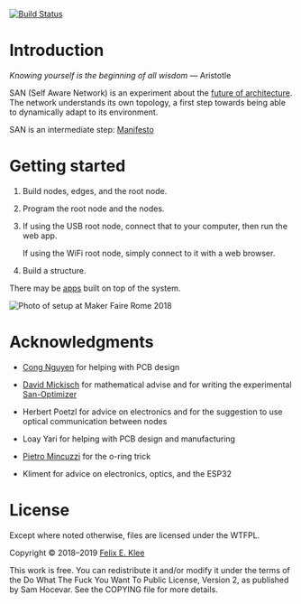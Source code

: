 [![Build Status](https://travis-ci.org/feklee/san.svg?branch=master)](https://travis-ci.org/feklee/san)

Introduction
============

*Knowing yourself is the beginning of all wisdom* ― Aristotle

SAN (Self Aware Network) is an experiment about the [future of
architecture][1]. The network understands its own topology, a first
step towards being able to dynamically adapt to its environment.

SAN is an intermediate step: [Manifesto][6]


Getting started
===============

 1. Build nodes, edges, and the root node.

 2. Program the root node and the nodes.

 3. If using the USB root node, connect that to your computer, then run the web
    app.
    
    If using the WiFi root node, simply connect to it with a web browser.
    
 4. Build a structure.

There may be [apps][5] built on top of the system.

![Photo of setup at Maker Faire Rome 2018](images/2018-10-14+02_Maker_Faire_Rome.jpg)


Acknowledgments
===============

  * [Cong Nguyen][2] for helping with PCB design

  * [David Mickisch][3] for mathematical advise and for writing the
    experimental [San-Optimizer][4]
    
  * Herbert Poetzl for advice on electronics and for the suggestion to
    use optical communication between nodes
  
  * Loay Yari for helping with PCB design and manufacturing
    
  * [Pietro Mincuzzi][7] for the o-ring trick
  
  * Kliment for advice on electronics, optics, and the ESP32


License
=======

Except where noted otherwise, files are licensed under the WTFPL.

Copyright © 2018–2019 [Felix E. Klee](felix.klee@inka.de)

This work is free. You can redistribute it and/or modify it under the terms of
the Do What The Fuck You Want To Public License, Version 2, as published by Sam
Hocevar. See the COPYING file for more details.

[1]: https://feklee.github.io/san/notes/128a47a0-23ea-11e9-a8da-000c296198cf/
[2]: https://github.com/rampadc
[3]: https://github.com/davidblitz
[4]: https://github.com/davidblitz/san-optimizer
[5]: https://feklee.github.io/san/notes/f8d89da9-c285-4b5a-921b-7af3444b9229/
[6]: https://feklee.github.io/san/notes/0411b82f-268f-46b2-9563-efaf14a68a41/
[7]: https://pietro.mincuzzi.asia
